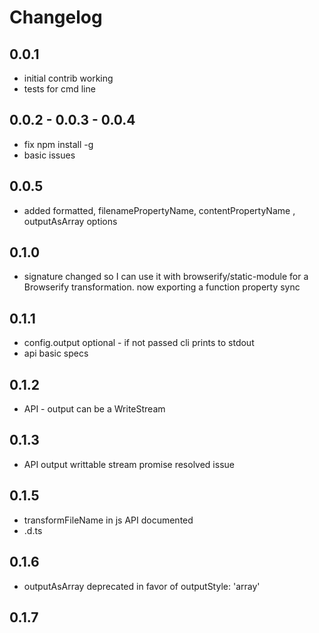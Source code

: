 # Changelog

## 0.0.1

 * initial contrib working 
 * tests for cmd line 

## 0.0.2 - 0.0.3 - 0.0.4

 * fix npm install -g
 * basic issues

 ## 0.0.5

  * added formatted, filenamePropertyName, contentPropertyName , outputAsArray options

## 0.1.0

 * signature changed so I can use it with browserify/static-module for a Browserify transformation. now exporting a function property sync

## 0.1.1

 * config.output optional - if not passed cli prints to stdout
 * api basic specs

## 0.1.2

 * API - output can be a WriteStream

## 0.1.3

 * API output writtable stream promise resolved issue


## 0.1.5

 * transformFileName in js API documented
 * .d.ts

## 0.1.6

 * outputAsArray deprecated in favor of outputStyle: 'array'

## 0.1.7
